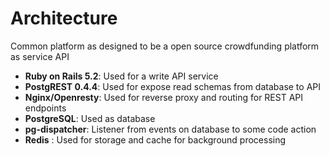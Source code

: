 # Architecture

Common platform as designed to be a open source crowdfunding platform as service API

  * **Ruby on Rails 5.2**: Used for a write API service
  * **PostgREST 0.4.4**: Used for expose read schemas from database to API
  * **Nginx/Openresty**: Used for reverse proxy and routing for REST API endpoints
  * **PostgreSQL**: Used as database
  * **pg-dispatcher**: Listener from events on database to some code action
  * **Redis** : Used for storage and cache for background processing
